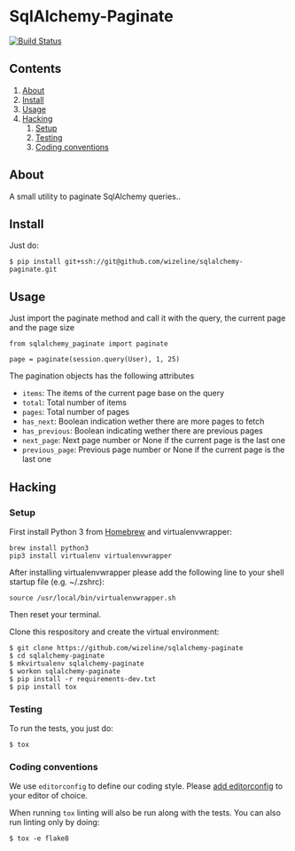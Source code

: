 # SqlAlchemy-Paginate

[![Build Status](https://travis-ci.com/wizeline/sqlalchemy-paginate.svg&branch=master)](https://travis-ci.com/wizeline/sqlalchemy-paginate)


## Contents

1. [About](#about)
2. [Install](#install)
3. [Usage](#usage)
4. [Hacking](#hacking)
    1. [Setup](#setup)
    2. [Testing](#testing)
    3. [Coding conventions](#coding-conventions)


## About

A small utility to paginate SqlAlchemy queries..


## Install

Just do:

```
$ pip install git+ssh://git@github.com/wizeline/sqlalchemy-paginate.git
```

## Usage

Just import the paginate method and call it with the query, the current page and the page size

```
from sqlalchemy_paginate import paginate

page = paginate(session.query(User), 1, 25)
```

The pagination objects has the following attributes

* `items`: The items of the current page base on the query
* `total`: Total number of items
* `pages`: Total number of pages
* `has_next`: Boolean indication wether there are more pages to fetch
* `has_previous`: Boolean indicating wether there are previous pages
* `next_page`: Next page number or None if the current page is the last one
* `previous_page`: Previous page number or None if the current page is the last one

## Hacking

### Setup

First install Python 3 from [Homebrew](http://brew.sh/) and virtualenvwrapper:

```
brew install python3
pip3 install virtualenv virtualenvwrapper
```

After installing virtualenvwrapper please add the following line to your shell startup file (e.g. ~/.zshrc):

```
source /usr/local/bin/virtualenvwrapper.sh
```

Then reset your terminal.

Clone this respository and create the virtual environment:

```
$ git clone https://github.com/wizeline/sqlalchemy-paginate
$ cd sqlalchemy-paginate
$ mkvirtualenv sqlalchemy-paginate
$ workon sqlalchemy-paginate
$ pip install -r requirements-dev.txt
$ pip install tox
```


### Testing

To run the tests, you just do:

```
$ tox
```


### Coding conventions

We use `editorconfig` to define our coding style. Please [add editorconfig](http://editorconfig.org/#download)
to your editor of choice.

When running `tox` linting will also be run along with the tests. You can also run linting only by doing:

```
$ tox -e flake8
```
